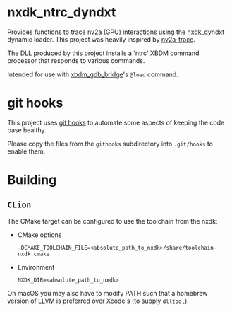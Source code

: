 # nxdk_ntrc_dyndxt

Provides functions to trace nv2a (GPU) interactions using the
[nxdk_dyndxt](https://github.com/abaire/nxdk_dyndxt) dynamic loader.
This project was heavily inspired by [nv2a-trace](https://github.com/XboxDev/nv2a-trace).

The DLL produced by this project installs a 'ntrc' XBDM command processor
that responds to various commands.

Intended for use with [xbdm_gdb_bridge](https://github.com/abaire/xbdm_gdb_bridge)'s
`@load` command.

# git hooks

This project uses [git hooks](https://git-scm.com/book/en/v2/Customizing-Git-Git-Hooks)
to automate some aspects of keeping the code base healthy.

Please copy the files from the `githooks` subdirectory into `.git/hooks` to
enable them.

# Building

## `CLion`

The CMake target can be configured to use the toolchain from the nxdk:

* CMake options

    `-DCMAKE_TOOLCHAIN_FILE=<absolute_path_to_nxdk>/share/toolchain-nxdk.cmake`

* Environment

    `NXDK_DIR=<absolute_path_to_nxdk>`

On macOS you may also have to modify PATH such that a homebrew version of LLVM
is preferred over Xcode's (to supply `dlltool`).

